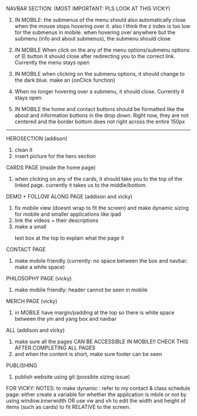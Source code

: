 NAVBAR SECTION:  (MOST IMPORTANT:  PLS LOOK AT THIS VICKY)
1. IN MOBILE: the submenus of the menu should also automatically close when the mouse stops hovering over it. also I think the z index is too low for the submenus in mobile. when hovering over anywhere but the submenu (info and about submenus), the submenu should close
    
2. IN MOBILE When click on the any of the menu options/submenu options of ☰ button it should close after redirecting you to the correct link. Currently the menu stays open

4. IN MOBILE when clicking on the submenu options, it should change to the dark blue. make an {onClick function}

5. When no longer hovering over a submenu, it should close. Currently it stays open.

6. IN MOBILE the home and contact buttons should be formatted like the about and information buttons in the drop down. Right now, they are not centered and the border bottom does not right across the entire 150px
--------------

HEROSECTION (addison)
1. clean it
2. insert picture for the hero section

CARDS PAGE (inside the home page)
1. when clicking on any of the cards, it should take you to the top of the linked page. currently it takes us to the middle/bottom.

DEMO + FOLLOW ALONG PAGE (addison and vicky)
1. fix mobile view (doesnt wrap to fit the screen) and make dynamic sizing for mobile and smaller applications like ipad
2. link the videos + their descriptions
3. make a small <p> text box at the top to explain what the page it

CONTACT PAGE
1. make mobile friendly (currently: no space between the box and navbar: make a white space)

PHILOSOPHY PAGE (vicky)
1. make mobile friendly: header cannot be seen in mobile

MERCH PAGE (vicky)
1. in MOBILE have margin/padding at the top so there is white space between the yin and yang box and navbar

ALL (addison and vicky)
1. make sure all the pages CAN BE ACCESSIBLE IN MOBILE!!
    CHECK THIS AFTER COMPLETING ALL PAGES
2. and when the content is short, make sure footer can be seen

PUBLISHING 
1. publish website using git (possible sizing issue)

FOR VICKY: 
NOTES: to make dynamic : refer to my contact & class schedule page: 
either create a variable for whether the application is mbile or not by using window.innerwidth OR use vw and vh to edit the width and height of items (such as cards) to fit RELATIVE to the screen.